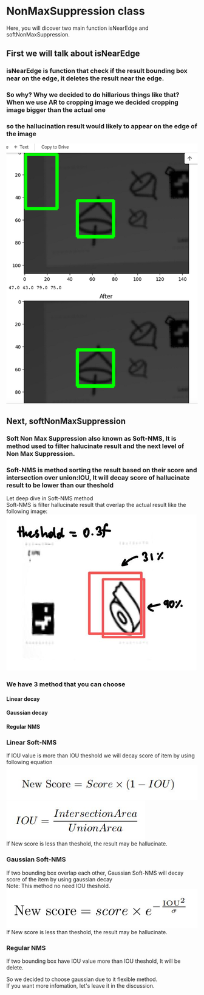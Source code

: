 # NonMaxSuppression class 
Here, you will dicover two main function isNearEdge and softNonMaxSuppression.
## First we will talk about isNearEdge
### isNearEdge is function that check if the result bounding box near on the edge, it deletes the result near the edge.
### So why? Why we decided to do hillarious things like that? When we use AR to cropping image we decided cropping image bigger than the actual one <br />
### so the hallucination result would likely to appear on the edge of the image
<img src="/explain_class/Readme_Assets/testing1.jpg">

## Next, softNonMaxSuppression
### Soft Non Max Suppression also known as Soft-NMS, It is method used to filter halucinate result and the next level of Non Max Suppression.
### Soft-NMS is method sorting the result based on their score and intersection over union:IOU, It will decay score of hallucinate result to be lower than our theshold

Let deep dive in Soft-NMS method <br />
Soft-NMS is filter hallucinate result that overlap the actual result like the following image:
<img src="/explain_class/Readme_Assets/demos_image_resize.jpg">

### We have 3 method that you can choose 
#### Linear decay
#### Gaussian decay
#### Regular NMS

### Linear Soft-NMS
If IOU value is more than IOU theshold we will decay score of item by using following equation
<img src="/explain_class/Readme_Assets/equ1.JPG">
<img src="/explain_class/Readme_Assets/equ2.JPG"> <br />
If New score is less than theshold, the result may be hallucinate.

### Gaussian Soft-NMS
If two bounding box overlap each other, Gaussian Soft-NMS will decay score of the item by using gaussian decay <br />
Note: This method no need IOU theshold. <br />
<img src="/explain_class/Readme_Assets/equ3.JPG"> <br />
If New score is less than theshold, the result may be hallucinate.


### Regular NMS
If two bounding box have IOU value more than IOU theshold, It will be delete. <br />

So we decided to choose gaussian due to it flexible method. <br />
If you want more infomation, let's leave it in the discussion.


